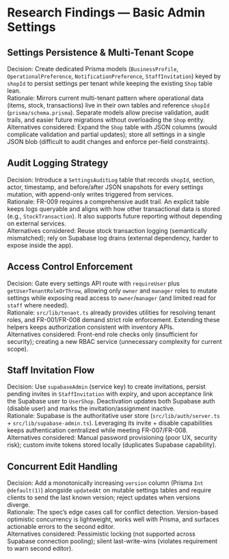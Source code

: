 # Research Findings — Basic Admin Settings

## Settings Persistence & Multi-Tenant Scope
Decision: Create dedicated Prisma models (`BusinessProfile`, `OperationalPreference`, `NotificationPreference`, `StaffInvitation`) keyed by `shopId` to persist settings per tenant while keeping the existing `Shop` table lean.  
Rationale: Mirrors current multi-tenant pattern where operational data (items, stock, transactions) live in their own tables and reference `shopId` (`prisma/schema.prisma`). Separate models allow precise validation, audit trails, and easier future migrations without overloading the `Shop` entity.  
Alternatives considered: Expand the `Shop` table with JSON columns (would complicate validation and partial updates); store all settings in a single JSON blob (difficult to audit changes and enforce per-field constraints).

## Audit Logging Strategy
Decision: Introduce a `SettingsAuditLog` table that records `shopId`, section, actor, timestamp, and before/after JSON snapshots for every settings mutation, with append-only writes triggered from services.  
Rationale: FR-009 requires a comprehensive audit trail. An explicit table keeps logs queryable and aligns with how other transactional data is stored (e.g., `StockTransaction`). It also supports future reporting without depending on external services.  
Alternatives considered: Reuse stock transaction logging (semantically mismatched); rely on Supabase log drains (external dependency, harder to expose inside the app).

## Access Control Enforcement
Decision: Gate every settings API route with `requireUser` plus `getUserTenantRoleOrThrow`, allowing only `owner` and `manager` roles to mutate settings while exposing read access to `owner`/`manager` (and limited read for `staff` where needed).  
Rationale: `src/lib/tenant.ts` already provides utilities for resolving tenant roles, and FR-001/FR-008 demand strict role enforcement. Extending these helpers keeps authorization consistent with inventory APIs.  
Alternatives considered: Front-end role checks only (insufficient for security); creating a new RBAC service (unnecessary complexity for current scope).

## Staff Invitation Flow
Decision: Use `supabaseAdmin` (service key) to create invitations, persist pending invites in `StaffInvitation` with expiry, and upon acceptance link the Supabase user to `UserShop`. Deactivation updates both Supabase auth (disable user) and marks the invitation/assignment inactive.  
Rationale: Supabase is the authoritative user store (`src/lib/auth/server.ts` + `src/lib/supabase-admin.ts`). Leveraging its invite + disable capabilities keeps authentication centralized while meeting FR-007/FR-008.  
Alternatives considered: Manual password provisioning (poor UX, security risk); custom invite tokens stored locally (duplicates Supabase capability).

## Concurrent Edit Handling
Decision: Add a monotonically increasing `version` column (Prisma `Int @default(1)`) alongside `updatedAt` on mutable settings tables and require clients to send the last known version; reject updates when versions diverge.  
Rationale: The spec’s edge cases call for conflict detection. Version-based optimistic concurrency is lightweight, works well with Prisma, and surfaces actionable errors to the second editor.  
Alternatives considered: Pessimistic locking (not supported across Supabase connection pooling); silent last-write-wins (violates requirement to warn second editor).
